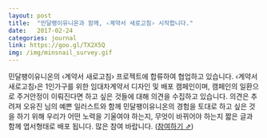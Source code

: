 ```yaml
---
layout: post
title:  "민달팽이유니온과 함께, ‹계약서 새로고침› 시작합니다."
date:   2017-02-24
categories: journal
link: https://goo.gl/TX2X5Q
img: /img/minsnail_survey.gif
---
```

민달팽이유니온의 ‹계약서 새로고침› 프로젝트에 합류하여 협업하고 있습니다. ‹계약서 새로고침›은 1인가구를 위한 임대차계약서 디자인 및 배포 캠페인이며, 캠페인의 일환으로 주거안정이 이뤄진다면 하고 싶은 것들에 대해 의견을 수집하고 있습니다. 의견은 추려져 오유진 님의 예쁜 일러스트와 함께 민달팽이유니온의 경험을 토대로 하고 싶은 것을 하기 위해 우리가 어떤 노력을 기울여야 하는지, 무엇이 바뀌어야 하는지 짧은 글과 함께 엽서형태로 배포 됩니다. 많은 참여 바랍니다. ([참여하기 &neArr;](https://goo.gl/TX2X5Q))